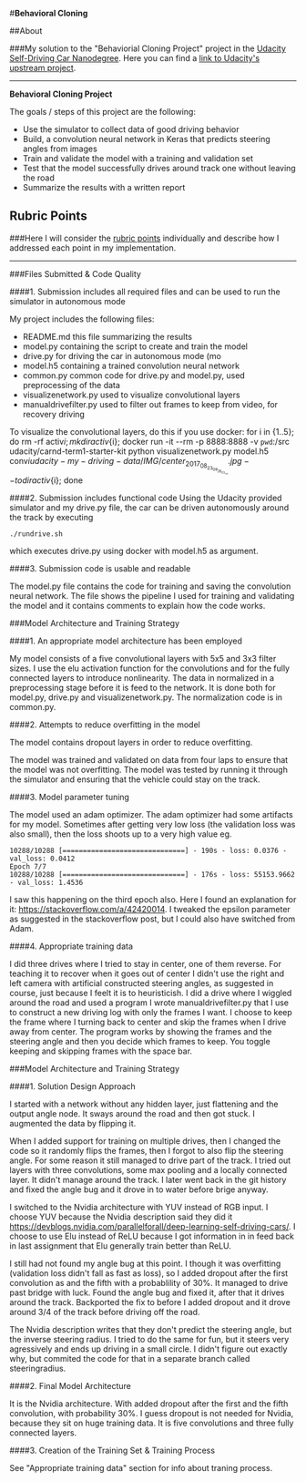 #**Behavioral Cloning** 

##About

###My solution to the "Behaviorial Cloning Project" project in the [Udacity Self-Driving Car Nanodegree](https://www.udacity.com/course/self-driving-car-engineer-nanodegree--nd013). Here you can find a [link to Udacity's upstream project](https://github.com/udacity/CarND-Behavioral-Cloning-P3).

---

**Behavioral Cloning Project**

The goals / steps of this project are the following:
* Use the simulator to collect data of good driving behavior
* Build, a convolution neural network in Keras that predicts steering angles from images
* Train and validate the model with a training and validation set
* Test that the model successfully drives around track one without leaving the road
* Summarize the results with a written report


[//]: # (Image References)

[image1]: ./examples/placeholder.png "Model Visualization"
[image2]: ./examples/placeholder.png "Grayscaling"
[image3]: ./examples/placeholder_small.png "Recovery Image"
[image4]: ./examples/placeholder_small.png "Recovery Image"
[image5]: ./examples/placeholder_small.png "Recovery Image"
[image6]: ./examples/placeholder_small.png "Normal Image"
[image7]: ./examples/placeholder_small.png "Flipped Image"

## Rubric Points
###Here I will consider the [rubric points](https://review.udacity.com/#!/rubrics/432/view) individually and describe how I addressed each point in my implementation.  

---
###Files Submitted & Code Quality

####1. Submission includes all required files and can be used to run the simulator in autonomous mode

My project includes the following files:
* README.md this file summarizing the results
* model.py containing the script to create and train the model
* drive.py for driving the car in autonomous mode (mo
* model.h5 containing a trained convolution neural network 
* common.py common code for drive.py and model.py, used preprocessing of the data
* visualizenetwork.py used to visualize convolutional layers
* manualdrivefilter.py used to filter out frames to keep from video, for recovery driving

To visualize the convolutional layers, do this if you use docker:
for i in {1..5}; do rm -rf activ${i}; mkdir activ${i}; docker run -it --rm -p 8888:8888 -v `pwd`:/src udacity/carnd-term1-starter-kit python visualizenetwork.py model.h5 conv${i} udacity-my-driving-data/IMG/center_2017_08_23_09_26_03_711.jpg --todir activ${i}; done

####2. Submission includes functional code
Using the Udacity provided simulator and my drive.py file, the car can be driven autonomously around the track by executing 
```
./rundrive.sh
```
which executes drive.py using docker with model.h5 as argument.

####3. Submission code is usable and readable

The model.py file contains the code for training and saving the convolution neural network. The file shows the pipeline I used for training and validating the model and it contains comments to explain how the code works.

###Model Architecture and Training Strategy

####1. An appropriate model architecture has been employed

My model consists of a five convolutional layers with 5x5 and 3x3 filter sizes. I use the elu activation function for the convolutions and for the fully connected layers to introduce nonlinearity. The data in normalized in a preprocessing stage before it is feed to the network. It is done both for model.py, drive.py and visualizenetwork.py. The normalization code is in common.py.

####2. Attempts to reduce overfitting in the model

The model contains dropout layers in order to reduce overfitting. 

The model was trained and validated on data from four laps to ensure that the model was not overfitting. The model was tested by running it through the simulator and ensuring that the vehicle could stay on the track.

####3. Model parameter tuning

The model used an adam optimizer. The adam optimizer had some artifacts for my model. Sometimes after getting very low loss (the validation loss was also small), then the loss shoots up to a very high value eg.
```
10288/10288 [==============================] - 190s - loss: 0.0376 - val_loss: 0.0412
Epoch 7/7
10288/10288 [==============================] - 176s - loss: 55153.9662 - val_loss: 1.4536

```
I saw this happening on the third epoch also. Here I found an explanation for it: https://stackoverflow.com/a/42420014. I tweaked the epsilon parameter as suggested in the stackoverflow post, but I could also have switched from Adam.

####4. Appropriate training data

I did three drives where I tried to stay in center, one of them reverse. For teaching it to recover when it goes out of center I didn't use the right and left camera with artificial constructed steering angles, as suggested in course, just because I feelt it is to heuristicish. I did a drive where I wiggled around the road and used a program I wrote manualdrivefilter.py that I use to construct a new driving log with only the frames I want. I choose to keep the frame where I turning back to center and skip the frames when I drive away from center. The program works by showing the frames and the steering angle and then you decide which frames to keep. You toggle keeping and skipping frames with the space bar.

###Model Architecture and Training Strategy

####1. Solution Design Approach

I started with a network without any hidden layer, just flattening and the output angle node. It sways around the road and then got stuck. I augmented the data by flipping it.

When I added support for training on multiple drives, then I changed the code so it randomly flips the frames, then I forgot to also flip the steering angle. For some reason it still managed to drive part of the track. I tried out layers with three convolutions, some max pooling and a locally connected layer. It didn't manage around the track. I later went back in the git history and fixed the angle bug and it drove in to water before brige anyway.

I switched to the Nvidia architecture with YUV instead of RGB input. I choose YUV because the Nvidia description said they did it https://devblogs.nvidia.com/parallelforall/deep-learning-self-driving-cars/. I choose to use Elu instead of ReLU because I got information in in feed back in last assignment that Elu generally train better than ReLU.

I still had not found my angle bug at this point. I though it was overfitting (validation loss didn't fall as fast as loss), so I added dropout after the first convolution as and the fifth with a probablility of 30%. It managed to drive past bridge with luck. Found the angle bug and fixed it, after that it drives around the track. Backported the fix to before I added dropout and it drove around 3/4 of the track before driving off the road.

The Nvidia description writes that they don't predict the steering angle, but the inverse steering radius. I tried to do the same for fun, but it steers very agressively and ends up driving in a small circle. I didn't figure out exactly why, but commited the code for that in a separate branch called steeringradius.

####2. Final Model Architecture

It is the Nvidia architecture. With added dropout after the first and the fifth convolution, with probability 30%. I guess dropout is not needed for Nvidia, because they sit on huge training data. It is five convolutions and three fully connected layers.

####3. Creation of the Training Set & Training Process

See "Appropriate training data" section for info about traning process.